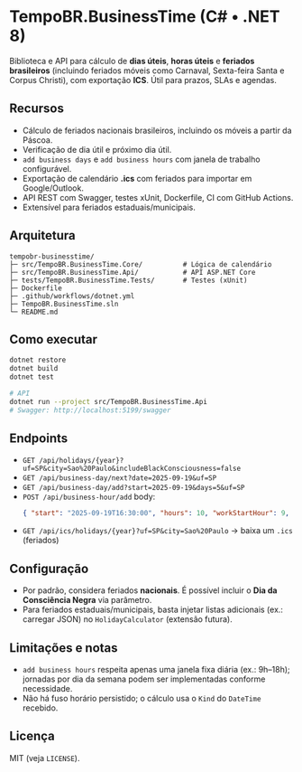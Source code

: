 
# TempoBR.BusinessTime (C# • .NET 8)

Biblioteca e API para cálculo de **dias úteis**, **horas úteis** e **feriados brasileiros** (incluindo feriados móveis como Carnaval, Sexta-feira Santa e Corpus Christi), com exportação **ICS**. Útil para prazos, SLAs e agendas.

## Recursos
- Cálculo de feriados nacionais brasileiros, incluindo os móveis a partir da Páscoa.
- Verificação de dia útil e próximo dia útil.
- `add business days` e `add business hours` com janela de trabalho configurável.
- Exportação de calendário **.ics** com feriados para importar em Google/Outlook.
- API REST com Swagger, testes xUnit, Dockerfile, CI com GitHub Actions.
- Extensível para feriados estaduais/municipais.

## Arquitetura
```
tempobr-businesstime/
├─ src/TempoBR.BusinessTime.Core/          # Lógica de calendário
├─ src/TempoBR.BusinessTime.Api/           # API ASP.NET Core
├─ tests/TempoBR.BusinessTime.Tests/       # Testes (xUnit)
├─ Dockerfile
├─ .github/workflows/dotnet.yml
├─ TempoBR.BusinessTime.sln
└─ README.md
```

## Como executar
```bash
dotnet restore
dotnet build
dotnet test

# API
dotnet run --project src/TempoBR.BusinessTime.Api
# Swagger: http://localhost:5199/swagger
```

## Endpoints
- `GET /api/holidays/{year}?uf=SP&city=Sao%20Paulo&includeBlackConsciousness=false`
- `GET /api/business-day/next?date=2025-09-19&uf=SP`
- `GET /api/business-day/add?start=2025-09-19&days=5&uf=SP`
- `POST /api/business-hour/add` body:
  ```json
  { "start": "2025-09-19T16:30:00", "hours": 10, "workStartHour": 9, "workEndHour": 18, "uf": "SP" }
  ```
- `GET /api/ics/holidays/{year}?uf=SP&city=Sao%20Paulo` → baixa um `.ics` (feriados)

## Configuração
- Por padrão, considera feriados **nacionais**. É possível incluir o **Dia da Consciência Negra** via parâmetro.
- Para feriados estaduais/municipais, basta injetar listas adicionais (ex.: carregar JSON) no `HolidayCalculator` (extensão futura).

## Limitações e notas
- `add business hours` respeita apenas uma janela fixa diária (ex.: 9h–18h); jornadas por dia da semana podem ser implementadas conforme necessidade.
- Não há fuso horário persistido; o cálculo usa o `Kind` do `DateTime` recebido.

## Licença
MIT (veja `LICENSE`).
